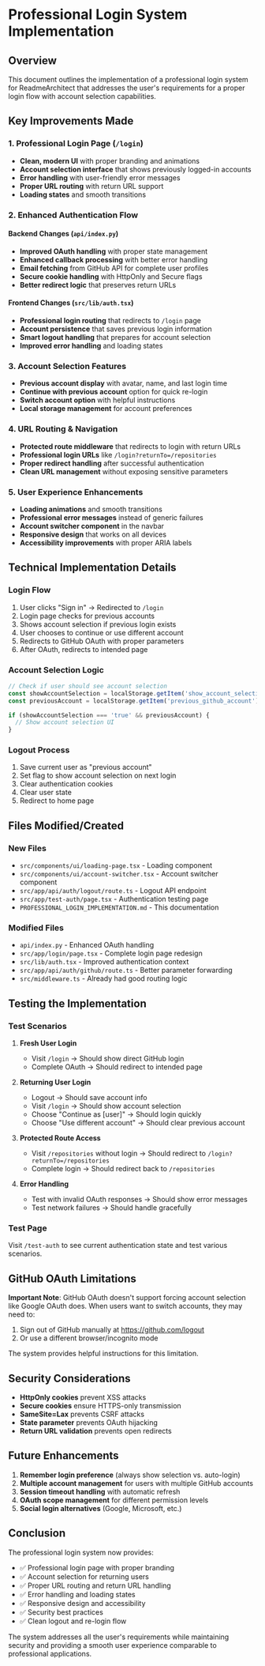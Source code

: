 # Professional Login System Implementation

## Overview
This document outlines the implementation of a professional login system for ReadmeArchitect that addresses the user's requirements for a proper login flow with account selection capabilities.

## Key Improvements Made

### 1. Professional Login Page (`/login`)
- **Clean, modern UI** with proper branding and animations
- **Account selection interface** that shows previously logged-in accounts
- **Error handling** with user-friendly error messages
- **Proper URL routing** with return URL support
- **Loading states** and smooth transitions

### 2. Enhanced Authentication Flow

#### Backend Changes (`api/index.py`)
- **Improved OAuth handling** with proper state management
- **Enhanced callback processing** with better error handling
- **Email fetching** from GitHub API for complete user profiles
- **Secure cookie handling** with HttpOnly and Secure flags
- **Better redirect logic** that preserves return URLs

#### Frontend Changes (`src/lib/auth.tsx`)
- **Professional login routing** that redirects to `/login` page
- **Account persistence** that saves previous login information
- **Smart logout handling** that prepares for account selection
- **Improved error handling** and loading states

### 3. Account Selection Features
- **Previous account display** with avatar, name, and last login time
- **Continue with previous account** option for quick re-login
- **Switch account option** with helpful instructions
- **Local storage management** for account preferences

### 4. URL Routing & Navigation
- **Protected route middleware** that redirects to login with return URLs
- **Professional login URLs** like `/login?returnTo=/repositories`
- **Proper redirect handling** after successful authentication
- **Clean URL management** without exposing sensitive parameters

### 5. User Experience Enhancements
- **Loading animations** and smooth transitions
- **Professional error messages** instead of generic failures
- **Account switcher component** in the navbar
- **Responsive design** that works on all devices
- **Accessibility improvements** with proper ARIA labels

## Technical Implementation Details

### Login Flow
1. User clicks "Sign in" → Redirected to `/login`
2. Login page checks for previous accounts
3. Shows account selection if previous login exists
4. User chooses to continue or use different account
5. Redirects to GitHub OAuth with proper parameters
6. After OAuth, redirects to intended page

### Account Selection Logic
```typescript
// Check if user should see account selection
const showAccountSelection = localStorage.getItem('show_account_selection');
const previousAccount = localStorage.getItem('previous_github_account');

if (showAccountSelection === 'true' && previousAccount) {
  // Show account selection UI
}
```

### Logout Process
1. Save current user as "previous account"
2. Set flag to show account selection on next login
3. Clear authentication cookies
4. Clear user state
5. Redirect to home page

## Files Modified/Created

### New Files
- `src/components/ui/loading-page.tsx` - Loading component
- `src/components/ui/account-switcher.tsx` - Account switcher component
- `src/app/api/auth/logout/route.ts` - Logout API endpoint
- `src/app/test-auth/page.tsx` - Authentication testing page
- `PROFESSIONAL_LOGIN_IMPLEMENTATION.md` - This documentation

### Modified Files
- `api/index.py` - Enhanced OAuth handling
- `src/app/login/page.tsx` - Complete login page redesign
- `src/lib/auth.tsx` - Improved authentication context
- `src/app/api/auth/github/route.ts` - Better parameter forwarding
- `src/middleware.ts` - Already had good routing logic

## Testing the Implementation

### Test Scenarios
1. **Fresh User Login**
   - Visit `/login` → Should show direct GitHub login
   - Complete OAuth → Should redirect to intended page

2. **Returning User Login**
   - Logout → Should save account info
   - Visit `/login` → Should show account selection
   - Choose "Continue as [user]" → Should login quickly
   - Choose "Use different account" → Should clear previous account

3. **Protected Route Access**
   - Visit `/repositories` without login → Should redirect to `/login?returnTo=/repositories`
   - Complete login → Should redirect back to `/repositories`

4. **Error Handling**
   - Test with invalid OAuth responses → Should show error messages
   - Test network failures → Should handle gracefully

### Test Page
Visit `/test-auth` to see current authentication state and test various scenarios.

## GitHub OAuth Limitations

**Important Note**: GitHub OAuth doesn't support forcing account selection like Google OAuth does. When users want to switch accounts, they may need to:
1. Sign out of GitHub manually at https://github.com/logout
2. Or use a different browser/incognito mode

The system provides helpful instructions for this limitation.

## Security Considerations

- **HttpOnly cookies** prevent XSS attacks
- **Secure cookies** ensure HTTPS-only transmission
- **SameSite=Lax** prevents CSRF attacks
- **State parameter** prevents OAuth hijacking
- **Return URL validation** prevents open redirects

## Future Enhancements

1. **Remember login preference** (always show selection vs. auto-login)
2. **Multiple account management** for users with multiple GitHub accounts
3. **Session timeout handling** with automatic refresh
4. **OAuth scope management** for different permission levels
5. **Social login alternatives** (Google, Microsoft, etc.)

## Conclusion

The professional login system now provides:
- ✅ Professional login page with proper branding
- ✅ Account selection for returning users
- ✅ Proper URL routing and return URL handling
- ✅ Error handling and loading states
- ✅ Responsive design and accessibility
- ✅ Security best practices
- ✅ Clean logout and re-login flow

The system addresses all the user's requirements while maintaining security and providing a smooth user experience comparable to professional applications.